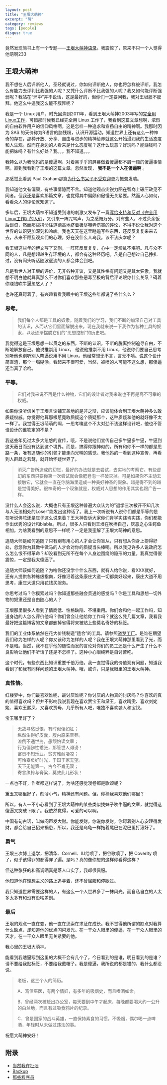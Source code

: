 ```yaml
---
layout: post
title: "王垠大萌神"
excerpt: "萌"
category: reviews
tags: [people]
disqus: true
---
```


竟然发现简书上有一个专题——[王垠大萌神语录](http://www.jianshu.com/collection/a4b3808d0206)。我震惊了，原来不只一个人觉得他萌啊233

## 王垠大萌神

我不想在人后评断他人，圣经就说过，你如何评断他人，你也将怎样被评断。我怎么有能力去评判比我强的人呢？又凭什么评断不比我强的人呢？我又如何能评断强弱呢？我站在“环中”并不说话，这是最好的，但你们一定要问我，我对王垠膜不膜拜。他这么牛逼我这么能不膜拜呢？

我是一个 Linux 用户，时光回溯到2011年，看到王垠大萌神2003年写的[完全用Linux工作](http://dywang.csie.cyut.edu.tw/dywang/linux-wangyin/)，可惜那时候我已经完全用 Linux 工作了，我看到这篇文章想啊，浓烈的自由软件用户的信仰风格啊，这是怎样一种追求和宣扬自由的精神啊。我那时因为 SAS 的天价称为R语言的脑残粉，认识开源运动，知道世界上还有这么一种神奇的存在，那种开放、分享、自由与进步的精神给养就这么开始浸润我的生活态度和人生观。然而在身边的人看来是什么态度呢？这什么玩意？好玩吗？能赚钱吗？能把妹吗？有什么好处？我。。。我不知道。。。

我特么以为我他妈的是傻逼啊，对着黑乎乎的屏幕做着傻逼都不屑一顾的傻逼事情啊。直到我看到了王垠的这篇文章。忽然发现， **我不是一个人在傻逼啊** 。

那感觉比看到 Paul Graham那篇[为什么书呆子不受欢迎](http://www.paulgraham.com/nerds.html)更为振聋发聩。

我知道他文有偏颇，有些事情隐而不言。知道他观点尖锐力图在智商上碾压政见不同者。但我还是喜欢那篇文章，也觉得其中偏颇和傲慢无关紧要。然而人心如何，看看众人的评论就知道了。

多年后，王垠大萌神不知道受到谁的刺激又发布了一篇[写给支持和反对《完全用Linux工作》的人们](http://www.lofter.com/postentry?from=search&permalink=183ec2_479bfc)，又引来一阵咒骂声，为之感慨万分。对有些人，不过茶余饭后谈资，然而那些拼命往道德高地挤着极尽嘲弄伤害的评论，不得不说让我对这个世界的认识更加深刻和冷峻。我也天天在这里瞎逼写些东西，还反反复复来来去去，从来不顾及观众们的心理，好在没什么人鸟我。该不该庆幸呢？

看王垠这些年的博文写了又删，一阵阵反反复复，心中一定烦乱不堪吧。凡与众不同的人，凡是想超越生存环境的人，都会有这种经历吧。凡是自己想过自己挣扎过，没有闷头听话随波逐流的人都会体会到吧。

凡是看世人对王垠的评价，无非各种非议，又是其性格有问题又是其太狂傲，我就想不明白他就算真那么不讨你们喜欢那些恶毒至极的背后评论跟你什么关系？碍着你赚钱吹牛逼忽悠人了？

也许还真碍着了。有兴趣看看我眼中的王垠这些年都说了些什么么？

### 思考。

> 我们每个人都是工具的奴隶。随着我们的学习，我们不断的加深自己对工具的认识，从而从它们里面解脱出来。现在我就来说一下我作为各种工具的奴隶，以及逐渐摆脱它们的“思想控制”的历史吧。

我觉得这是王垠思想一以贯之的东西，不断的认识，不断的脱离控制追寻自由，不断地解放自己。他说推崇用 Linux， 他说他推崇不用 Linux，他说你们要自己思考别听他也别听别人瞎逼说用不用 Linux。他经常想无不言，言无不喷。说这个设计简直渣，那个一塌糊涂。看起来不很可爱，当然，被喷的人可能不这么想，那傻逼还当真了哈哈。

### 平等。

> 它们对我来说不再是什么神物，它们的设计者对我来说也不再是高不可攀的权威。

如果你没听信关于王垠言论铺天盖地的是非之辩，应该能体会到王垠大萌神多么敢质疑权威。你觉得他算那根葱竟敢质疑这个质疑那个，这种质疑和他的就好像不太一样了。我觉得王垠萌萌的啊，一思考唉这个不太对劲不该这样设计吧，他也不管谁设计的谁钦定的不是？

我这些年见过太多大忽悠的宣传，哦，不是说他们宣传自己多牛逼多牛逼，牛逼到这天蔽日而没有达到这个境界。而是，搞得你跟神似的，所有和你不一样的都是思路一条，唯有追随你的引领才能走向光明的感觉。我他妈的一看到这种宣传，再看到人群趋之若鹜，就开始怀疑世界了。

> 消灭广告所造成的幻觉，最好的办法就是去尝试，去实地的考察它。有些虚幻的东西只要你第一次尝试就会像肥皂泡一样破灭掉。可是如果你不主动去接触它，它就会一直在你脑海里造成一种美好神圣的假象。越是得不到的越是觉得美好。很神奇的一个现象就是，权威对人思想的作用其实也跟广告一样。

没什么人会这么说，大概也只有王垠这种普遍大众认为的”退学三次被开不知几次与人无法相处的Loser”能发出这种话了。我上一次听说有人说你们都是平等的是在听说佛陀还是庄子这么说来着？王大神告诉大家你们肯学实践肯实践，你们都能作出优秀的设计和blabla。所以，很多人只看到王垠在吹捧自己，厌恶之心生鳄鱼相加。为啥我看到的意思不一样呢？一定是我歪解了王垠大萌神的意思。

追随大师是如何追随？只有别有用心的人才会让你盲从，只有想从你身上捞得好处，忽悠你为其做牛做马的人才会对你的质疑当头棒喝。所以我见许多人说政府怎么怎么恨不得革命？却没看到无所不在每个人身边围绕的隐形的力量。我真觉得很震惊，一定是我太傻逼了。

追随大师该如何追随？为啥你还没学个什么东西，就有人给你说，看XXX就好，还有人提供各种练级指南，好像沿着这条康庄大道一切都美好起来，康庄大道不用思考，康庄大道只用花钱买服务。

你思考过吗？你摸索过吗？你知道那些融会贯通的感觉吗？你是工具和思想一切外物的奴隶还是自由随心的人？

王垠那里很多人看到了情商低、性格缺陷、不堪重用。你们会和他一起工作吗，知道身边的人怎么评价他吗？你们曾会让他给你工作吗？就这么凭几篇文章，我看我最好把这篇博客的文章都删掉省得将来被贴上些莫名奇妙的标签。

我们的工业体系依然在花大价钱制造”适合”的工具。请参照[盗梦工厂](http://e.jd.com/30165477.html)。是谁在期望我们称为怎样的人呢？你又该称为怎样的人呢？我在王垠大萌神那里看到了光，而不是暗。当然，我不在乎他的随性而发的言论对你们的员工还是什么产生了什么不良影响让他们不听话了还是不怎样了。这种小心眼纯粹是自讨苦吃。

这个时代，有些东西比知识重要千倍万倍。我一直觉得我的价值观有问题，知道我看到了和我有同样问题的王垠大萌神。哦，或许，只是我眼里的王垠大萌神。

### 真性情。

红楼梦中，你们最喜欢谁呢，最讨厌谁呢？你讨厌的人物真的讨厌吗？你喜欢的真的值得喜欢吗？但并不影响我说我现在喜欢贾宝玉和黛玉，喜欢晴雯、喜欢刘姥姥、喜欢王熙凤、又喜欢贾母，几乎所有人吧，唯独不喜欢袭人和宝钗。

宝玉哪里好了？

> 无故寻愁觅恨，有时似傻如狂；  
> 纵然生得好皮囊，腹内原来草莽。  
> 潦倒不通世务，愚顽怕读文章；  
> 行为偏僻性乖张，那管世人诽谤！  
> 富贵不知乐业，贫穷难耐凄凉；  
> 可怜辜负好时光，于国于家无望。  
> 天下无能第一，古今不肖无双；  
> 寄言纨袴与膏粱，莫效此儿形状！

一点也不好，作者都这样说了，为啥还感觉漫卷都是歌颂呢？

黛玉又哪里好了，刻薄小气，精神还有问题。但，你猜我喜欢他们哪里？

所以，有人一不小心看到了王垠大萌神的某些类似找妹子吹牛逼的文章，就觉得这傻逼又突破下限了。我依然觉得，可爱的可以啊。

中国有句古话，叫做闷声发大财。你能发财，你说你发财，你碍着别人心安理得发财，都会给自己招来祸患，所以，我还是乌龟一样拖着尾巴在泥巴里打滚好了。

### 勇气

王垠三次博士退学，把清华、Cornell、IU给喷了，把谷歌喷了，把 Coverity 喷了，似乎该得罪的都得罪了遍。是吗？真的像你想的这样你看得这样？

但这种张狂的和高调晒真是落人口实了，我却很佩服。

他知道他在理想主义的路上追寻着，还不曾屈服和停歇过。

我只知道世界需要这样的人，有这么一个人世界多了一抹风光。而自私自立的人太多太多有和没有没啥差别。

### 最后

王垠的观点一直在变，他一直在思索在求证在成长。我不觉得他所谓的缺点对我算什么缺点，却知道他的优点闪闪发光。在一干众人眼里的傻逼，在一干众人眼里的天才，在一干众人眼里无关紧要的他。

我心里的王垠大萌神。

能看到我瞎逼写到这里的大概不会有几个了，今日看到的是谁，明日看到的是谁？请不要给我贴标签，不要给我戴帽子。我是傻逼，我所说的都是错的，我什么都没说。

> 老板，这三个人的简历。
> 
> A．笃信巫医，有两个情妇，有多年的吸烟史，而且嗜酒如命。
> 
> B．曾经两次被赶出办公室，每天要到中午才起床，每晚都要喝大约一公升的白兰地，而且有过吸食鸦片的纪录。
> 
> C．曾是国家的战斗英雄，一直保持素食的习惯，不吸烟，偶尔喝一点啤酒，年轻时从未做过违法的事。

祝愿大萌神安好！

## 附录

*   [当然我在扯淡](http://www.yinwang.org/)
*   [Backup](http://yinwang0.lofter.com/view)
*   [那些程序员](http://www.lijiaocn.com/blog/2014/08/01/%E9%82%A3%E4%BA%9B%E7%A8%8B%E5%BA%8F%E5%91%98.html)
